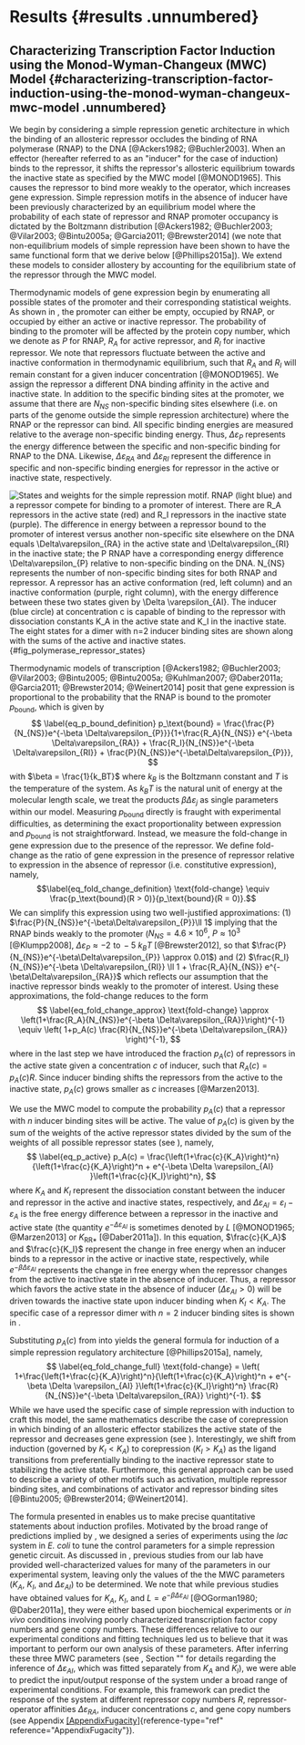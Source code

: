 Results {#results .unnumbered}
=======

Characterizing Transcription Factor Induction using the Monod-Wyman-Changeux
(MWC) Model
{#characterizing-transcription-factor-induction-using-the-monod-wyman-changeux-mwc-model
.unnumbered}
----------------------------------------------------------------------------------------

We begin by considering a simple repression genetic architecture in which the
binding of an allosteric repressor occludes the binding of RNA polymerase (RNAP)
to the DNA [@Ackers1982; @Buchler2003]. When an effector (hereafter referred to
as an "inducer\" for the case of induction) binds to the repressor, it shifts
the repressor's allosteric equilibrium towards the inactive state as specified
by the MWC model [@MONOD1965]. This causes the repressor to bind more weakly to
the operator, which increases gene expression. Simple repression motifs in the
absence of inducer have been previously characterized by an equilibrium model
where the probability of each state of repressor and RNAP promoter occupancy is
dictated by the Boltzmann distribution [@Ackers1982; @Buchler2003; @Vilar2003;
@Bintu2005a; @Garcia2011; @Brewster2014] (we note that non-equilibrium models of
simple repression have been shown to have the same functional form that we
derive below [@Phillips2015a]). We extend these models to consider allostery by
accounting for the equilibrium state of the repressor through the MWC model.

Thermodynamic models of gene expression begin by enumerating all possible states
of the promoter and their corresponding statistical weights. As shown in , the
promoter can either be empty, occupied by RNAP, or occupied by either an active
or inactive repressor. The probability of binding to the promoter will be
affected by the protein copy number, which we denote as $P$ for RNAP, $R_{A}$
for active repressor, and $R_{I}$ for inactive repressor. We note that
repressors fluctuate between the active and inactive conformation in
thermodynamic equilibrium, such that $R_{A}$ and $R_{I}$ will remain constant
for a given inducer concentration [@MONOD1965]. We assign the repressor a
different DNA binding affinity in the active and inactive state. In addition to
the specific binding sites at the promoter, we assume that there are $N_{NS}$
non-specific binding sites elsewhere (i.e. on parts of the genome outside the
simple repression architecture) where the RNAP or the repressor can bind. All
specific binding energies are measured relative to the average non-specific
binding energy. Thus, $\Delta\varepsilon_{P}$ represents the energy difference
between the specific and non-specific binding for RNAP to the DNA. Likewise,
$\Delta\varepsilon_{RA}$ and $\Delta\varepsilon_{RI}$ represent the difference
in specific and non-specific binding energies for repressor in the active or
inactive state, respectively.

![**States and weights for the simple repression motif.** RNAP (light blue) and
a repressor compete for binding to a promoter of interest. There are $R_A$
repressors in the active state (red) and $R_I$ repressors in the inactive state
(purple). The difference in energy between a repressor bound to the promoter of
interest versus another non-specific site elsewhere on the DNA equals
$\Delta\varepsilon_{RA}$ in the active state and $\Delta\varepsilon_{RI}$ in the
inactive state; the $P$ RNAP have a corresponding energy difference
$\Delta\varepsilon_{P}$ relative to non-specific binding on the DNA. $N_{NS}$
represents the number of non-specific binding sites for both RNAP and repressor.
A repressor has an active conformation (red, left column) and an inactive
conformation (purple, right column), with the energy difference between these
two states given by $\Delta \varepsilon_{AI}$. The inducer (blue circle) at
concentration $c$ is capable of binding to the repressor with dissociation
constants $K_A$ in the active state and $K_I$ in the inactive state. The eight
states for a dimer with $n=2$ inducer binding sites are shown along with the
sums of the active and inactive
states.](ch2_fig02){#fig_polymerase_repressor_states}

Thermodynamic models of transcription [@Ackers1982; @Buchler2003; @Vilar2003;
@Bintu2005; @Bintu2005a; @Kuhlman2007; @Daber2011a; @Garcia2011; @Brewster2014;
@Weinert2014] posit that gene expression is proportional to the probability that
the RNAP is bound to the promoter $p_{\text{bound}}$, which is given by
$$
\label{eq_p_bound_definition} 
p_\text{bound} = 
\frac{\frac{P}{N_{NS}}e^{-\beta \Delta\varepsilon_{P}}}{1+\frac{R_A}{N_{NS}}
e^{-\beta \Delta\varepsilon_{RA}} + 
\frac{R_I}{N_{NS}}e^{-\beta \Delta\varepsilon_{RI}} + 
\frac{P}{N_{NS}}e^{-\beta\Delta\varepsilon_{P}}},
$$ 
with $\beta = \frac{1}{k_BT}$ where $k_B$ is the Boltzmann constant and $T$ is
the temperature of the system. As $k_BT$ is the natural unit of energy at the
molecular length scale, we treat the products $\beta \Delta\varepsilon_{j}$ as
single parameters within our model. Measuring $p_{\text{bound}}$ directly is
fraught with experimental difficulties, as determining the exact proportionality
between expression and $p_{\text{bound}}$ is not straightforward. Instead, we
measure the fold-change in gene expression due to the presence of the repressor.
We define fold-change as the ratio of gene expression in the presence of
repressor relative to expression in the absence of repressor (i.e. constitutive
expression), namely, $$\label{eq_fold_change_definition} \text{fold-change}
\equiv \frac{p_\text{bound}(R > 0)}{p_\text{bound}(R = 0)}.$$ We can simplify
this expression using two well-justified approximations: (1)
$\frac{P}{N_{NS}}e^{-\beta\Delta\varepsilon_{P}}\ll 1$ implying that the RNAP
binds weakly to the promoter ($N_{NS} = 4.6 \times 10^6$, $P \approx 10^3$
[@Klumpp2008], $\Delta\varepsilon_{P} \approx -2 \,\, \text{to} \, -5~k_B T$
[@Brewster2012], so that $\frac{P}{N_{NS}}e^{-\beta\Delta\varepsilon_{P}}
\approx 0.01$) and (2) $\frac{R_I}{N_{NS}}e^{-\beta \Delta\varepsilon_{RI}} \ll
1 + \frac{R_A}{N_{NS}} e^{-\beta\Delta\varepsilon_{RA}}$ which reflects our
assumption that the inactive repressor binds weakly to the promoter of interest.
Using these approximations, the fold-change reduces to the form
$$
\label{eq_fold_change_approx} 
\text{fold-change} \approx
\left(1+\frac{R_A}{N_{NS}}e^{-\beta \Delta\varepsilon_{RA}}\right)^{-1} \equiv
\left( 1+p_A(c) \frac{R}{N_{NS}}e^{-\beta \Delta\varepsilon_{RA}}
\right)^{-1},
$$ 
where in the last step we have introduced the fraction $p_A(c)$ of repressors in
the active state given a concentration $c$ of inducer, such that $R_A(c)=p_A(c)
R$. Since inducer binding shifts the repressors from the active to the inactive
state, $p_A(c)$ grows smaller as $c$ increases [@Marzen2013].

We use the MWC model to compute the probability $p_A(c)$ that a
repressor with $n$ inducer binding sites will be active. The value of
$p_A(c)$ is given by the sum of the weights of the active repressor
states divided by the sum of the weights of all possible repressor
states (see ), namely, 
$$
\label{eq_p_active}
p_A(c) = \frac{\left(1+\frac{c}{K_A}\right)^n}{\left(1+\frac{c}{K_A}\right)^n +
e^{-\beta \Delta \varepsilon_{AI} }\left(1+\frac{c}{K_I}\right)^n},
$$
where $K_A$ and $K_I$ represent the dissociation constant between the inducer
and repressor in the active and inactive states, respectively, and $\Delta
\varepsilon_{AI} = \varepsilon_{I} - \varepsilon_{A}$ is the free energy
difference between a repressor in the inactive and active state (the quantity
$e^{-\Delta \varepsilon_{AI}}$ is sometimes denoted by $L$ [@MONOD1965;
@Marzen2013] or $K_{\text{RR}*}$ [@Daber2011a]). In this equation,
$\frac{c}{K_A}$ and $\frac{c}{K_I}$ represent the change in free energy when an
inducer binds to a repressor in the active or inactive state, respectively,
while $e^{-\beta \Delta \varepsilon_{AI} }$ represents the change in free energy
when the repressor changes from the active to inactive state in the absence of
inducer. Thus, a repressor which favors the active state in the absence of
inducer ($\Delta \varepsilon_{AI} > 0$) will be driven towards the inactive
state upon inducer binding when $K_I < K_A$. The specific case of a repressor
dimer with $n=2$ inducer binding sites is shown in .

Substituting $p_A(c)$ from into yields the general formula for induction
of a simple repression regulatory architecture [@Phillips2015a], namely,
$$
\label{eq_fold_change_full}
\text{fold-change} = 
\left( 1+\frac{\left(1+\frac{c}{K_A}\right)^n}{\left(1+\frac{c}{K_A}\right)^n +
e^{-\beta \Delta \varepsilon_{AI} }\left(1+\frac{c}{K_I}\right)^n}
\frac{R}{N_{NS}}e^{-\beta \Delta\varepsilon_{RA}} \right)^{-1}.
$$
While we have used the specific case of simple repression with induction to
craft this model, the same mathematics describe the case of corepression in
which binding of an allosteric effector stabilizes the active state of the
repressor and decreases gene expression (see ). Interestingly, we shift from
induction (governed by $K_I < K_A$) to corepression ($K_I > K_A$) as the ligand
transitions from preferentially binding to the inactive repressor state to
stabilizing the active state. Furthermore, this general approach can be used to
describe a variety of other motifs such as activation, multiple repressor
binding sites, and combinations of activator and repressor binding sites
[@Bintu2005; @Brewster2014; @Weinert2014].

The formula presented in enables us to make precise quantitative statements
about induction profiles. Motivated by the broad range of predictions implied by
, we designed a series of experiments using the *lac* system in *E. coli* to
tune the control parameters for a simple repression genetic circuit. As
discussed in , previous studies from our lab have provided well-characterized
values for many of the parameters in our experimental system, leaving only the
values of the the MWC parameters ($K_A$, $K_I$, and $\Delta \varepsilon_{AI}$)
to be determined. We note that while previous studies have obtained values for
$K_A$, $K_I$, and $L=e^{-\beta \Delta \varepsilon_{AI}}$ [@OGorman1980;
@Daber2011a], they were either based upon biochemical experiments or *in vivo*
conditions involving poorly characterized transcription factor copy numbers and
gene copy numbers. These differences relative to our experimental conditions and
fitting techniques led us to believe that it was important to perform our own
analysis of these parameters. After inferring these three MWC parameters (see ,
Section "" for details regarding the inference of $\Delta \varepsilon_{AI}$,
which was fitted separately from $K_A$ and $K_I$), we were able to predict the
input/output response of the system under a broad range of experimental
conditions. For example, this framework can predict the response of the system
at different repressor copy numbers $R$, repressor-operator affinities
$\Delta\varepsilon_{RA}$, inducer concentrations $c$, and gene copy numbers (see
Appendix [\[AppendixFugacity\]](#AppendixFugacity){reference-type="ref"
reference="AppendixFugacity"}).
